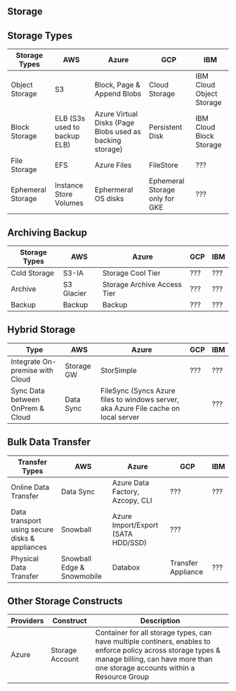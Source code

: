 ## Storage

## Storage Types


| Storage Types| AWS | Azure | GCP | IBM |
|----------------------------|-----|-------|-----|-----|
| Object Storage| S3 | Block, Page & Append Blobs | Cloud Storage | IBM Cloud Object Storage|
| Block Storage| ELB (S3s used to backup ELB) |  Azure Virtual Disks (Page Blobs used as backing storage)| Persistent Disk | IBM Cloud Block Storage|
| File Storage| EFS | Azure Files | FileStore | ???|
| Ephemeral Storage| Instance Store Volumes | Ephermeral OS disks | Ephemeral Storage only for GKE | ???|


## Archiving Backup
| Storage Types| AWS | Azure | GCP | IBM |
|----------------------------|-----|-------|-----|-----|
| Cold Storage| S3-IA | Storage Cool Tier | ??? | ???|
| Archive| S3 Glacier | Storage Archive Access Tier| ??? | ???|
| Backup| Backup | Backup | ??? | ???|

## Hybrid Storage

| Type| AWS | Azure | GCP | IBM |
|----------------------------|-----|-------|-----|-----|
| Integrate On-premise with Cloud| Storage GW | StorSimple| ??? | ???|
| Sync Data between OnPrem & Cloud| Data Sync| FileSync (Syncs Azure files to windows server, aka Azure File cache on local server | | ???|

## Bulk Data Transfer

| Transfer Types| AWS | Azure | GCP | IBM |
|----------------------------|-----|-------|-----|-----|
| Online Data Transfer|  Data Sync | Azure Data Factory, Azcopy, CLI| ??? | ???|
| Data transport using secure disks & appliances |  Snowball| Azure Import/Export (SATA HDD/SSD)| ???|
| Physical Data Transfer| Snowball Edge & Snowmobile |  Databox | Transfer Appliance | ???|


## Other Storage Constructs

| Providers| Construct | Description|
|----------------------------|-----|-------|
| Azure| Storage Account| Container for all storage types, can have multiple continers, enables to enforce policy across storage types & manage billing, can have more than one storage accounts within a Resource Group |
